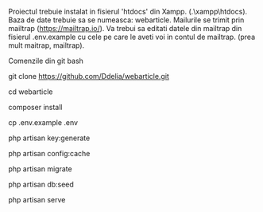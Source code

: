  Proiectul trebuie instalat in fisierul 'htdocs' din Xampp. (.\xampp\htdocs). Baza de date trebuie sa se numeasca: webarticle. Mailurile se trimit prin mailtrap (https://mailtrap.io/). Va trebui sa editati datele din mailtrap din fisierul .env.example cu cele pe care le aveti voi in contul de mailtrap. (prea mult maitrap, mailtrap).
 
Comenzile din git bash

git clone https://github.com/Ddelia/webarticle.git

cd webarticle

composer install

cp .env.example .env

php artisan key:generate

php artisan config:cache

php artisan migrate

php artisan db:seed

php artisan serve
